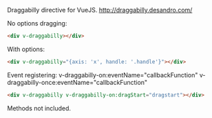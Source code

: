 Draggabilly directive for VueJS.
http://draggabilly.desandro.com/

No options dragging:
```html
<div v-draggabilly></div>
```

With options:
```html
<div v-draggabilly="{axis: 'x', handle: '.handle'}"></div>
```

Event registering:
v-draggabilly-on:eventName="callbackFunction"
v-draggabilly-once:eventName="callbackFunction"
```html
<div v-draggabilly v-draggabilly-on:dragStart="dragstart"></div>
```


Methods not included.